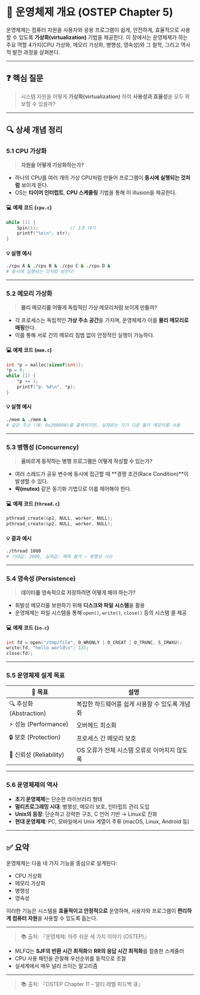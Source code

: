 # 🧠 운영체제 개요 (OSTEP Chapter 5)

운영체제는 컴퓨터 자원을 사용자와 응용 프로그램이 쉽게, 안전하게, 효율적으로 사용할 수 있도록 **가상화(virtualization)** 기법을 제공한다. 이 장에서는 운영체제가 하는 주요 역할 4가지(CPU 가상화, 메모리 가상화, 병행성, 영속성)와 그 철학, 그리고 역사적 발전 과정을 살펴본다.

---

## ❓ 핵심 질문

> 시스템 자원을 어떻게 **가상화(virtualization)** 하여 **사용성과 효율성**을 모두 확보할 수 있을까?

---

## 🔍 상세 개념 정리

### 5.1 CPU 가상화

> **자원을 어떻게 가상화하는가?**

- 하나의 CPU를 여러 개의 가상 CPU처럼 만들어 프로그램이 **동시에 실행되는 것처럼** 보이게 한다.
- OS는 **타이머 인터럽트**, **CPU 스케줄링** 기법을 통해 이 illusion을 제공한다.

#### 💻 예제 코드 (`cpu.c`)
```c
while (1) {
    Spin(1);            // 1초 대기
    printf("%s\n", str);
}
```

#### 💡 실행 예시
```bash
./cpu A & ./cpu B & ./cpu C & ./cpu D &
# 동시에 실행되는 것처럼 보인다!
```

---

### 5.2 메모리 가상화

> **물리 메모리를 어떻게 독립적인 가상 메모리처럼 보이게 만들까?**

- 각 프로세스는 독립적인 **가상 주소 공간**을 가지며, 운영체제가 이를 **물리 메모리로 매핑**한다.
- 이를 통해 서로 간의 메모리 침범 없이 안정적인 실행이 가능하다.

#### 💻 예제 코드 (`mem.c`)
```c
int *p = malloc(sizeof(int));
*p = 0;
while (1) {
    *p += 1;
    printf("p: %d\n", *p);
}
```

#### 💡 실행 예시
```bash
./mem & ./mem &
# 같은 주소 (예: 0x200000)를 출력하지만, 실제로는 각기 다른 물리 메모리를 사용
```

---

### 5.3 병행성 (Concurrency)

> **올바르게 동작하는 병행 프로그램은 어떻게 작성할 수 있는가?**

- 여러 스레드가 공유 변수에 동시에 접근할 때 **경쟁 조건(Race Condition)**이 발생할 수 있다.
- **락(mutex)** 같은 동기화 기법으로 이를 제어해야 한다.

#### 💻 예제 코드 (`thread.c`)
```c
pthread_create(&p1, NULL, worker, NULL);
pthread_create(&p2, NULL, worker, NULL);
```

#### 💡 결과 예시
```bash
./thread 1000
# 기대값: 2000, 실제값: 예측 불가 → 병행성 이슈
```

---

### 5.4 영속성 (Persistence)

> **데이터를 영속적으로 저장하려면 어떻게 해야 하는가?**

- 휘발성 메모리를 보완하기 위해 **디스크와 파일 시스템**을 활용
- 운영체제는 파일 시스템을 통해 `open()`, `write()`, `close()` 등의 시스템 콜 제공

#### 💻 예제 코드 (`io.c`)
```c
int fd = open("/tmp/file", O_WRONLY | O_CREAT | O_TRUNC, S_IRWXU);
write(fd, "hello world\n", 13);
close(fd);
```

---

### 5.5 운영체제 설계 목표

| 🎯 목표 | 설명 |
|--------|------|
| 🔍 추상화 (Abstraction) | 복잡한 하드웨어를 쉽게 사용할 수 있도록 개념화 |
| ⚡ 성능 (Performance) | 오버헤드 최소화 |
| 🔒 보호 (Protection) | 프로세스 간 메모리 보호 |
| 🔁 신뢰성 (Reliability) | OS 오류가 전체 시스템 오류로 이어지지 않도록 |

---

### 5.6 운영체제의 역사

- **초기 운영체제**는 단순한 라이브러리 형태
- **멀티프로그래밍 시대**: 병행성, 메모리 보호, 인터럽트 관리 도입
- **Unix의 등장**: 단순하고 강력한 구조, C 언어 기반 → Linux로 진화
- **현대 운영체제**: PC, 모바일에서 Unix 계열이 주류 (macOS, Linux, Android 등)

---

## ✅ 요약

운영체제는 다음 네 가지 기능을 중심으로 설계된다:

- CPU 가상화
- 메모리 가상화
- 병행성
- 영속성

이러한 기능은 시스템을 **효율적이고 안정적으로** 운영하며, 사용자와 프로그램이 **편리하게 컴퓨터 자원**을 사용할 수 있도록 돕는다.

---

> 📚 출처: 『운영체제: 아주 쉬운 세 가지 이야기 (OSTEP)』

- MLFQ는 **SJF의 반환 시간 최적화**와 **RR의 응답 시간 최적화**를 절충한 스케줄러
- CPU 사용 패턴을 관찰해 우선순위를 동적으로 조절
- 실세계에서 매우 널리 쓰이는 알고리즘

---

> 📚 출처: 『OSTEP Chapter 11 – 멀티 레벨 피드백 큐』
